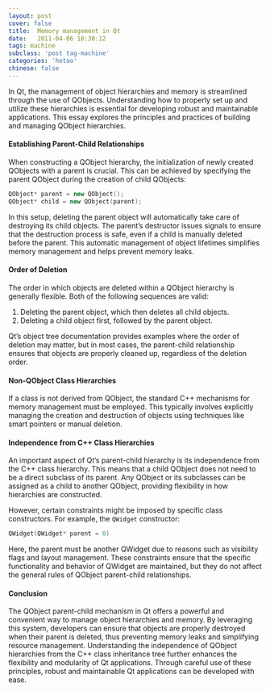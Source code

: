 ```yaml
---
layout: post
cover: false
title:  Memory management in Qt
date:   2011-04-06 18:30:12
tags: machine
subclass: 'post tag-machine'
categories: 'hetao'
chinese: false
---
```


In Qt, the management of object hierarchies and memory is streamlined through the use of QObjects. Understanding how to properly set up and utilize these hierarchies is essential for developing robust and maintainable applications. This essay explores the principles and practices of building and managing QObject hierarchies.

#### Establishing Parent-Child Relationships

When constructing a QObject hierarchy, the initialization of newly created QObjects with a parent is crucial. This can be achieved by specifying the parent QObject during the creation of child QObjects:

```cpp
QObject* parent = new QObject();
QObject* child = new QObject(parent);
```

In this setup, deleting the parent object will automatically take care of destroying its child objects. The parent’s destructor issues signals to ensure that the destruction process is safe, even if a child is manually deleted before the parent. This automatic management of object lifetimes simplifies memory management and helps prevent memory leaks.

#### Order of Deletion

The order in which objects are deleted within a QObject hierarchy is generally flexible. Both of the following sequences are valid:
1. Deleting the parent object, which then deletes all child objects.
2. Deleting a child object first, followed by the parent object.

Qt’s object tree documentation provides examples where the order of deletion may matter, but in most cases, the parent-child relationship ensures that objects are properly cleaned up, regardless of the deletion order.

#### Non-QObject Class Hierarchies

If a class is not derived from QObject, the standard C++ mechanisms for memory management must be employed. This typically involves explicitly managing the creation and destruction of objects using techniques like smart pointers or manual deletion.

#### Independence from C++ Class Hierarchies

An important aspect of Qt’s parent-child hierarchy is its independence from the C++ class hierarchy. This means that a child QObject does not need to be a direct subclass of its parent. Any QObject or its subclasses can be assigned as a child to another QObject, providing flexibility in how hierarchies are constructed.

However, certain constraints might be imposed by specific class constructors. For example, the `QWidget` constructor:

```cpp
QWidget(QWidget* parent = 0)
```

Here, the parent must be another QWidget due to reasons such as visibility flags and layout management. These constraints ensure that the specific functionality and behavior of QWidget are maintained, but they do not affect the general rules of QObject parent-child relationships.

#### Conclusion

The QObject parent-child mechanism in Qt offers a powerful and convenient way to manage object hierarchies and memory. By leveraging this system, developers can ensure that objects are properly destroyed when their parent is deleted, thus preventing memory leaks and simplifying resource management. Understanding the independence of QObject hierarchies from the C++ class inheritance tree further enhances the flexibility and modularity of Qt applications. Through careful use of these principles, robust and maintainable Qt applications can be developed with ease.
